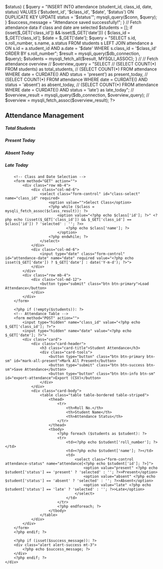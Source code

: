 <?php 

// Fetch classes
$class_query = "SELECT * FROM user_accounts";
$class_result = mysqli_query($db_connection, $class_query);

// Handle form submission
if ($_SERVER['REQUEST_METHOD'] == 'POST') {
    $class_id = $_POST['class_id'];
    $date = $_POST['date'];
    $attendance = $_POST['attendance'];

    foreach ($attendance as $student_id => $status) {
        $query = "INSERT INTO attendance (student_id, class_id, date, status) 
                  VALUES ('$student_id', '$class_id', '$date', '$status')
                  ON DUPLICATE KEY UPDATE status = '$status'";
        mysqli_query($conn, $query);
    }

    $success_message = "Attendance saved successfully!";
}

// Fetch attendance data if class and date are selected
$students = [];
if (isset($_GET['class_id']) && isset($_GET['date'])) {
    $class_id = $_GET['class_id'];
    $date = $_GET['date'];

    $query = "SELECT s.id, s.roll_number, s.name, a.status
              FROM students s
              LEFT JOIN attendance a ON s.id = a.student_id AND a.date = '$date'
              WHERE s.class_id = '$class_id'
              ORDER BY s.roll_number";
    $result = mysqli_query($db_connection, $query);
    $students = mysqli_fetch_all($result, MYSQLI_ASSOC);
}

// // Fetch attendance overview
// $overview_query = "SELECT 
//                     (SELECT COUNT(*) FROM students) as total_students,
//                     (SELECT COUNT(*) FROM attendance WHERE date = CURDATE() AND status = 'present') as present_today,
//                     (SELECT COUNT(*) FROM attendance WHERE date = CURDATE() AND status = 'absent') as absent_today,
//                     (SELECT COUNT(*) FROM attendance WHERE date = CURDATE() AND status = 'late') as late_today";
// $overview_result = mysqli_query($db_connection, $overview_query);
// $overview = mysqli_fetch_assoc($overview_result);
?>

<!-- Content Header (Page header) -->
<section class="content-header">
    <div class="container-fluid">
        <h1>Attendance Management</h1>
    </div>
</section>

<!-- Main content -->
<section class="content">
    <div class="container-fluid">
        <!-- Attendance Overview Dashboard -->
        <div class="row mb-4">
            <div class="col-md-3">
                <div class="card bg-info">
                    <div class="card-body">
                        <h5 class="card-title">Total Students</h5>
                        <p class="card-text"><?php #echo $overview['total_students']; ?></p>
                    </div>
                </div>
            </div>
            <div class="col-md-3">
                <div class="card bg-success">
                    <div class="card-body">
                        <h5 class="card-title">Present Today</h5>
                        <p class="card-text"><?php #echo $overview['present_today']; ?></p>
                    </div>
                </div>
            </div>
            <div class="col-md-3">
                <div class="card bg-warning">
                    <div class="card-body">
                        <h5 class="card-title">Absent Today</h5>
                        <p class="card-text"><?php #echo $overview['absent_today']; ?></p>
                    </div>
                </div>
            </div>
            <div class="col-md-3">
                <div class="card bg-danger">
                    <div class="card-body">
                        <h5 class="card-title">Late Today</h5>
                        <p class="card-text"><?php #echo $overview['late_today']; ?></p>
                    </div>
                </div>
            </div>
        </div>

        <!-- Class and Date Selection -->
        <form method="GET" action="">
            <div class="row mb-4">
                <div class="col-md-6">
                    <select class="form-control" id="class-select" name="class_id" required>
                        <option value="">Select Class</option>
                        <?php while ($class = mysqli_fetch_assoc($class_result)): ?>
                            <option value="<?php echo $class['id']; ?>" <?php echo (isset($_GET['class_id']) && $_GET['class_id'] == $class['id']) ? 'selected' : ''; ?>>
                                <?php echo $class['name']; ?>
                            </option>
                        <?php endwhile; ?>
                    </select>
                </div>
                <div class="col-md-6">
                    <input type="date" class="form-control" id="attendance-date" name="date" required value="<?php echo isset($_GET['date']) ? $_GET['date'] : date('Y-m-d'); ?>">
                </div>
            </div>
            <div class="row mb-4">
                <div class="col-md-12">
                    <button type="submit" class="btn btn-primary">Load Attendance</button>
                </div>
            </div>
        </form>

        <?php if (!empty($students)): ?>
        <!-- Attendance Table -->
        <form method="POST" action="">
            <input type="hidden" name="class_id" value="<?php echo $_GET['class_id']; ?>">
            <input type="hidden" name="date" value="<?php echo $_GET['date']; ?>">
            <div class="card">
                <div class="card-header">
                    <h3 class="card-title">Student Attendance</h3>
                    <div class="card-tools">
                        <button type="button" class="btn btn-primary btn-sm" id="mark-all-present">Mark All Present</button>
                        <button type="submit" class="btn btn-success btn-sm">Save Attendance</button>
                        <button type="button" class="btn btn-info btn-sm" id="export-attendance">Export (CSV)</button>
                    </div>
                </div>
                <div class="card-body">
                    <table class="table table-bordered table-striped">
                        <thead>
                            <tr>
                                <th>Roll No.</th>
                                <th>Student Name</th>
                                <th>Attendance Status</th>
                            </tr>
                        </thead>
                        <tbody>
                            <?php foreach ($students as $student): ?>
                            <tr>
                                <td><?php echo $student['roll_number']; ?></td>
                                <td><?php echo $student['name']; ?></td>
                                <td>
                                    <select class="form-control attendance-status" name="attendance[<?php echo $student['id']; ?>]">
                                        <option value="present" <?php echo $student['status'] == 'present' ? 'selected' : ''; ?>>Present</option>
                                        <option value="absent" <?php echo $student['status'] == 'absent' ? 'selected' : ''; ?>>Absent</option>
                                        <option value="late" <?php echo $student['status'] == 'late' ? 'selected' : ''; ?>>Late</option>
                                    </select>
                                </td>
                            </tr>
                            <?php endforeach; ?>
                        </tbody>
                    </table>
                </div>
            </div>
        </form>
        <?php endif; ?>

        <?php if (isset($success_message)): ?>
        <div class="alert alert-success mt-3">
            <?php echo $success_message; ?>
        </div>
        <?php endif; ?>
    </div>
</section>

<script>
    $(document).ready(function() {
        $('.attendance-status').change(function() {
            var status = $(this).val();
            $(this).removeClass('bg-success bg-danger bg-warning');
            if (status === 'present') {
                $(this).addClass('bg-success');
            } else if (status === 'absent') {
                $(this).addClass('bg-danger');
            } else if (status === 'late') {
                $(this).addClass('bg-warning');
            }
        }).trigger('change');

        $('#mark-all-present').click(function() {
            $('.attendance-status').val('present').trigger('change');
        });

        $('#export-attendance').click(function() {
            // Implement CSV export functionality here
            alert('CSV export functionality to be implemented');
        });
    });
</script>

<?php include('footer.php'); ?>